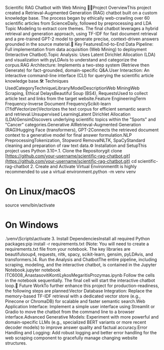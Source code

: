 Scientific RAG Chatbot with Web Mining 🔬🤖Project OverviewThis project created a Retrieval-Augmented Generation (RAG) chatbot built on a custom knowledge base. The process began by ethically web-crawling over 60 scientific articles from ScienceDaily, followed by preprocessing and LDA Topic Modeling to extract core themes. The final chatbot leverages a hybrid retrieval and generation approach, using TF-IDF for fast document retrieval and a pre-trained GPT-2 model to generate precise, context-driven answers grounded in the source material.🚀 Key FeaturesEnd-to-End Data Pipeline: Full implementation from data acquisition (Web Mining) to deployment (Interactive Chatbot).Topic Analysis: Uses Latent Dirichlet Allocation (LDA) and visualization with pyLDAvis to understand and categorize the corpus.RAG Architecture: Implements a two-step system (Retrieve then Generate) for fact-grounded, domain-specific Q&A.User Interaction: An interactive command-line interface (CLI) for querying the scientific article knowledge base.🛠️ Techniques UsedCategoryTechniqueLibrary/ModelDescriptionWeb MiningWeb Scraping, Ethical DelaysBeautiful Soup (BS4), RequestsUsed to collect article text and links from the target website.Feature EngineeringTerm Frequency-Inverse Document FrequencyScikit-learn (TfidfVectorizer)Vectorizes the text corpus for efficient semantic search and retrieval.Unsupervised LearningLatent Dirichlet Allocation (LDA)GensimDiscovers underlying scientific topics within the "Sports" and "Cancer" categories.Generative AIRetrieval-Augmented Generation (RAG)Hugging Face (transformers), GPT-2Connects the retrieved document context to a generative model for final answer formulation.NLP PreprocessingTokenization, Stopword RemovalNLTK, SpaCyStandard cleaning and preparation of raw text data.⚙️ Installation and SetupThis project uses Python 3.10+.1. Clone the Repositorygit clone [https://github.com/your-username/scientific-rag-chatbot.git](https://github.com/your-username/scientific-rag-chatbot.git)
cd scientific-rag-chatbot
2. Create and Activate Virtual EnvironmentIt is highly recommended to use a virtual environment.python -m venv venv
# On Linux/macOS
source venv/bin/activate
# On Windows
.\venv\Scripts\activate
3. Install DependenciesInstall all required Python packages:pip install -r requirements.txt
(Note: You will need to create a requirements.txt file from your notebook. The key libraries are beautifulsoup4, requests, nltk, spacy, scikit-learn, gensim, pyLDAvis, and transformers.)4. Run the Analysis and ChatbotThe entire pipeline, including scraping, modeling, and the interactive chatbot, is contained in the Jupyter Notebook.jupyter notebook ITC6008_AnastasovitiKontiLykosMegaritisProzymas.ipynb
Follow the cells in the notebook sequentially. The final cell will start the interactive chatbot loop.🔮 Future WorkTo further enhance this project for production-readiness, the following steps are planned:Vector Database Integration: Replace the memory-based TF-IDF retrieval with a dedicated vector store (e.g., Pinecone or ChromaDB) for scalable and faster semantic search.Web Application Interface: Implement a simple user interface using Streamlit or Gradio to move the chatbot from the command line to a browser interface.Advanced Generative Models: Experiment with more powerful and domain-specific LLMs (e.g., specialized BERT variants or more recent decoder models) to improve answer quality and factual accuracy.Error Handling and Logging: Add robust logging and better error handling for the web scraping component to gracefully manage changing website structures.
